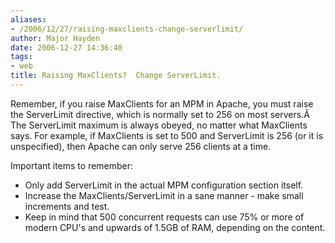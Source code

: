 ```yaml
---
aliases:
- /2006/12/27/raising-maxclients-change-serverlimit/
author: Major Hayden
date: 2006-12-27 14:36:40
tags:
- web
title: Raising MaxClients?  Change ServerLimit.
---
```


Remember, if you raise MaxClients for an MPM in Apache, you must raise the ServerLimit directive, which is normally set to 256 on most servers.Â  The ServerLimit maximum is always obeyed, no matter what MaxClients says. For example, if MaxClients is set to 500 and ServerLimit is 256 (or it is unspecified), then Apache can only serve 256 clients at a time.

Important items to remember:

  * Only add ServerLimit in the actual MPM configuration section itself.
  * Increase the MaxClients/ServerLimit in a sane manner - make small increments and test.
  * Keep in mind that 500 concurrent requests can use 75% or more of modern CPU's and upwards of 1.5GB of RAM, depending on the content.